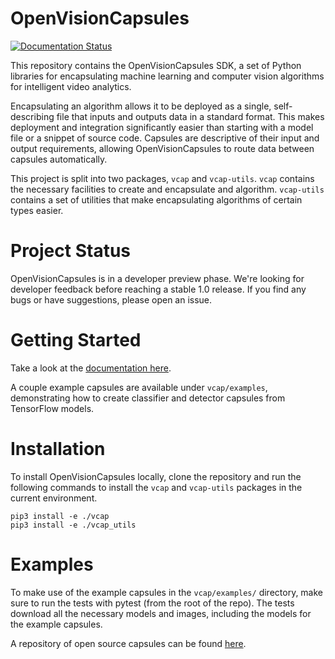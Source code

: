 # OpenVisionCapsules

[![Documentation Status](https://readthedocs.org/projects/openvisioncapsules/badge/?version=latest)](https://openvisioncapsules.readthedocs.io/en/latest/?badge=latest)

This repository contains the OpenVisionCapsules SDK, a set of Python libraries
for encapsulating machine learning and computer vision algorithms for
intelligent video analytics.

Encapsulating an algorithm allows it to be deployed as a single, self-describing
file that inputs and outputs data in a standard format. This makes deployment
and integration significantly easier than starting with a model file or a
snippet of source code. Capsules are descriptive of their input and output
requirements, allowing OpenVisionCapsules to route data between capsules
automatically.

This project is split into two packages, `vcap` and `vcap-utils`. `vcap`
contains the necessary facilities to create and encapsulate and algorithm.
`vcap-utils` contains a set of utilities that make encapsulating algorithms of
certain types easier.

# Project Status

OpenVisionCapsules is in a developer preview phase. We're looking for developer
feedback before reaching a stable 1.0 release. If you find any bugs or have
suggestions, please open an issue.

# Getting Started

Take a look at the [documentation here][docs].

A couple example capsules are available under `vcap/examples`, demonstrating
how to create classifier and detector capsules from TensorFlow models.

# Installation

To install OpenVisionCapsules locally, clone the repository and run the
following commands to install the `vcap` and `vcap-utils` packages in the
current environment.

<!--
Installing both packages at the same time breaks setuptools_scm. See:
https://github.com/pypa/setuptools_scm/issues/454
-->
```
pip3 install -e ./vcap
pip3 install -e ./vcap_utils
```

# Examples

To make use of the example capsules in the `vcap/examples/` directory, make 
sure to run the tests with pytest (from the root of the repo). The tests
download all the necessary models and images, including the models for the 
example capsules.

A repository of open source capsules can be found [here][capsule_zoo].

[docs]: https://openvisioncapsules.readthedocs.io/en/latest/
[capsule_zoo]: https://github.com/aotuai/capsule_zoo